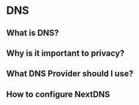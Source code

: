 # DNS

## What is DNS?

## Why is it important to privacy?

## What DNS Provider should I use?

## How to configure NextDNS